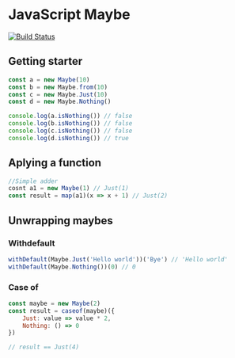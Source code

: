 # JavaScript Maybe
[![Build Status](https://travis-ci.org/nidstang/maybe.svg?branch=master)](https://travis-ci.org/nidstang/maybe)
## Getting starter
```javascript
const a = new Maybe(10)
const b = new Maybe.from(10)
const c = new Maybe.Just(10)
const d = new Maybe.Nothing()

console.log(a.isNothing()) // false
console.log(b.isNothing()) // false
console.log(c.isNothing()) // false
console.log(d.isNothing()) // true
```

## Aplying a function
```javascript
//Simple adder
cosnt a1 = new Maybe(1) // Just(1)
const result = map(a1)(x => x + 1) // Just(2)
```

## Unwrapping maybes
### Withdefault
```javascript
withDefault(Maybe.Just('Hello world'))('Bye') // 'Hello world'
withDefault(Maybe.Nothing())(0) // 0
```

### Case of
```javascript
const maybe = new Maybe(2)
const result = caseof(maybe)({
    Just: value => value * 2,
    Nothing: () => 0
})

// result == Just(4)
```